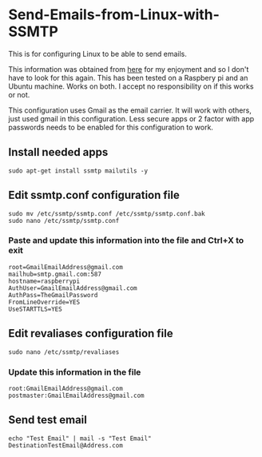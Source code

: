 # Send-Emails-from-Linux-with-SSMTP

This is for configuring Linux to be able to send emails.

This information was obtained from [here](https://medium.com/swlh/setting-up-gmail-and-other-email-on-a-raspberry-pi-6f7e3ad3d0e) for my enjoyment and so I don't have to look for this again.  This has been tested on a Raspbery pi and an Ubuntu machine.  Works on both.  I accept no responsibility on if this works or not.

This configuration uses Gmail as the email carrier.  It will work with others, just used gmail in this configuration.  Less secure apps or 2 factor with app passwords needs to be enabled for this configuration to work.


## Install needed apps
```shell
sudo apt-get install ssmtp mailutils -y
```

## Edit ssmtp.conf configuration file
```shell
sudo mv /etc/ssmtp/ssmtp.conf /etc/ssmtp/ssmtp.conf.bak
sudo nano /etc/ssmtp/ssmtp.conf
```


### Paste and update this information into the file and Ctrl+X to exit
```shell
root=GmailEmailAddress@gmail.com
mailhub=smtp.gmail.com:587
hostname=raspberrypi
AuthUser=GmailEmailAddress@gmail.com
AuthPass=TheGmailPassword
FromLineOverride=YES
UseSTARTTLS=YES
```

## Edit revaliases configuration file
```shell
sudo nano /etc/ssmtp/revaliases
```

### Update this information in the file
```shell
root:GmailEmailAddress@gmail.com
postmaster:GmailEmailAddress@gmail.com
```

## Send test email
```shell
echo "Test Email" | mail -s "Test Email" DestinationTestEmail@Address.com
```
